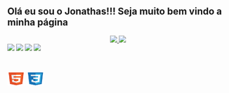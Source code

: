## Olá eu sou o Jonathas!!! Seja muito bem vindo a minha página
<div align="center">
  <a href="https://github.com/bigJhow88">
  <img height="180em" src="https://github-readme-stats.vercel.app/api?username=bigJhow88&show_icons=true&theme=dark&include_all_commits=true&count_private=true"/>
   <img height="180em" src="https://github-readme-stats.vercel.app/api/top-langs/?username=bigJhow88&layout=compact&langs_count=7&theme=dark"/>
   </div>
  <a href="https://www.instagram.com/big_jhow_Jonathas/" target="_blank"><img src="https://img.shields.io/badge/-Instagram-%23E4405F?style=for-the-badge&logo=instagram&logoColor=white" target="_blank"></a>
  <a href = "mailto:jhow.and@gmail.com"><img src="https://img.shields.io/badge/-Gmail-%23333?style=for-the-badge&logo=gmail&logoColor=white" target="_blank"></a>
  <a href="https://www.linkedin.com/in/jonathas-silva88-751189127/" target="_blank"><img src="https://img.shields.io/badge/-LinkedIn-%230077B5?style=for-the-badge&logo=linkedin&logoColor=white" target="_blank"></a> 
 <a href="https://app.slack.com/client/T03BTRJ55S5/C03BTRQ67CZ/user_profile/U03BF7FCGE6" target="_blank"><img src= "https://img.shields.io/badge/Slack-4A154B?style=for-the-badge&logo=slack&logoColor=white" target="_blank"></a> 
   </div>
   
   ##
  <div style="display: inline_block"><br>
<img align="center" alt="bigJhow-HTML" height="30" width="40" src="https://raw.githubusercontent.com/devicons/devicon/master/icons/html5/html5-original.svg">
  <img align="center" alt="bigJhow-CSS" height="30" width="40" src="https://raw.githubusercontent.com/devicons/devicon/master/icons/css3/css3-original.svg">
      </div>
